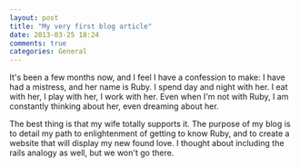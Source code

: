 ```yaml
---
layout: post
title: "My very first blog article"
date: 2013-03-25 18:24
comments: true
categories: General
---
```


 It's been a few months now, and I feel I have a confession to make: I have had a mistress, and her name is Ruby.<!-- more --> I spend day and night with her. I eat with her, I play with her, I work with her. Even when I'm not with Ruby, I am constantly thinking about her, even dreaming about her. 

The best thing is that my wife totally supports it. The purpose of my blog is to detail my path to enlightenment of getting to know Ruby, and to create a website that will display my new found love. I thought about including the rails analogy as well, but we won't go there.